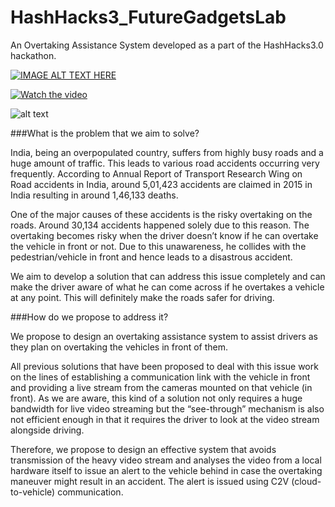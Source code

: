 # HashHacks3_FutureGadgetsLab
An Overtaking Assistance System developed as a part of the HashHacks3.0 hackathon. 

[![IMAGE ALT TEXT HERE](https://img.youtube.com/vi/pbTPrBaxpX0/0.jpg)](https://www.youtube.com/watch?v=pbTPrBaxpX0)

[![Watch the video](https://raw.github.com/ishanijanveja/HashHacks3_FutureGadgetsLab/master/ressources/WebMole_Youtube_Video.png)](https://www.youtube.com/watch?v=pbTPrBaxpX0&feature=youtu.be)


![alt text](https://raw.githubusercontent.com/ishanijanveja/hashHacks3_FutureGadgetsLab/master/abstract/flow.png)

###What is the problem that we aim to solve?

India, being an overpopulated country, suffers from highly busy roads and a huge amount of traffic. This leads to various road accidents occurring very frequently. According to Annual Report of Transport Research Wing on Road accidents in India, around 5,01,423 accidents are claimed in 2015 in India resulting in around 1,46,133 deaths. 

One of the major causes of these accidents is the risky overtaking on the roads. Around 30,134 accidents happened solely due to this reason. The overtaking becomes risky when the driver doesn’t know if he can overtake the vehicle in front or not. Due to this unawareness, he collides with the pedestrian/vehicle in front and hence leads to a disastrous accident. 

We aim to develop a solution that can address this issue completely and can make the driver aware of what he can come across if he overtakes a vehicle at any point. This will definitely make the roads safer for driving.

###How do we propose to address it? 

We propose to design an overtaking assistance system to assist drivers as they plan on overtaking the vehicles in front of them. 

All previous solutions that have been proposed to deal with this issue work on the lines of establishing a communication link with the vehicle in front and providing a live stream from the cameras mounted on that vehicle (in front). As we are aware, this kind of a solution not only requires a huge bandwidth for live video streaming but the “see-through” mechanism is also not efficient enough in that it requires the driver to look at the video stream alongside driving. 

Therefore, we propose to design an effective system that avoids transmission of the heavy video stream and analyses the video from a local hardware itself to issue an alert to the vehicle behind in case the overtaking maneuver might result in an accident. The alert is issued using C2V (cloud-to-vehicle) communication.

